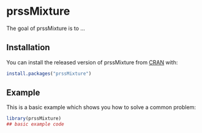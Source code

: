 # prssMixture

<!-- badges: start -->
<!-- badges: end -->

The goal of prssMixture is to ...

## Installation

You can install the released version of prssMixture from [CRAN](https://CRAN.R-project.org) with:

``` r
install.packages("prssMixture")
```

## Example

This is a basic example which shows you how to solve a common problem:

``` r
library(prssMixture)
## basic example code
```

